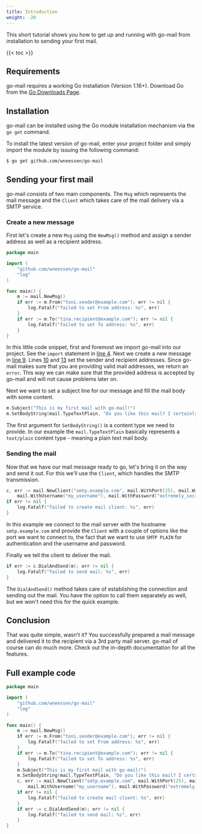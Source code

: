 ```yaml
---
title: Introduction
weight: -20
---
```


This short tutorial shows you how to get up and running with go-mail from installation to sending your first mail.

<!--more-->

{{< toc >}}

## Requirements

go-mail requires a working Go installation (Version 1.16+). Download Go from the [Go Downloads Page](https://go.dev/dl/).

## Installation

go-mail can be installed using the Go module installation mechanism via the `go get` command.

To install the latest version of go-mail, enter your project folder and simply import the module by issuing the following command:

```shell
$ go get github.com/wneessen/go-mail
```

## Sending your first mail

go-mail consists of two main components. The `Msg` which represents the mail message and the `Client` which takes care of the mail delivery via a SMTP service.

### Create a new message

First let's create a new `Msg` using the `NewMsg()` method and assign a sender address as well as a recipient address.

```go
package main

import (
    "github.com/wneessen/go-mail"
    "log"
)

func main() {
    m := mail.NewMsg()
    if err := m.From("toni.sender@example.com"); err != nil {
        log.Fatalf("failed to set From address: %s", err)
    }
    if err := m.To("tina.recipient@example.com"); err != nil {
        log.Fatalf("failed to set To address: %s", err)
    }
}
```

In this little code snippet, first and foremost we import go-mail into our project. See the `import` statement in [line 4](#hl-1-4). Next we create a new message in [line 9](#hl-1-9). Lines [10](#hl-1-10) and [13](#hl-1-13) set the sender and recipient addresses. Since go-mail makes sure that you are providing valid mail addresses, we return an `error`. This way we can make sure that the provided address is accepted by go-mail and will not cause problems later on.

Next we want to set a subject line for our message and fill the mail body with some content.

```go
m.Subject("This is my first mail with go-mail!")
m.SetBodyString(mail.TypeTextPlain, "Do you like this mail? I certainly do!")
```

The first argument for `SetBodyString()` is a content type we need to provide. In our example the `mail.TypeTextPlain` basically represents a `text/plain` content type - meaning a plain text mail body.

### Sending the mail

Now that we have our mail message ready to go, let's bring it on the way and send it out. For this we'll use the `Client`, which handles the SMTP transmission.

```go
c, err := mail.NewClient("smtp.example.com", mail.WithPort(25), mail.WithSMTPAuth(mail.SMTPAuthPlain), 
    mail.WithUsername("my_username"), mail.WithPassword("extremely_secret_pass"))
if err != nil {
    log.Fatalf("failed to create mail client: %s", err)
}
```

In this example we connect to the mail server with the hostname `smtp.example.com` and provide the `Client` with a couple of options like the port we want to connect to, the fact that we want to use `SMTP PLAIN` for authentication and the username and password.

Finally we tell the client to deliver the mail.

```go
if err := c.DialAndSend(m); err != nil {
    log.Fatalf("failed to send mail: %s", err)
}
```

The `DialAndSend()` method takes care of establishing the connection and sending out the mail. You have the option to call them separately as well, but we won't need this for the quick example.

## Conclusion

That was quite simple, wasn't it? You successfully prepared a mail message and delivered it to the recipient via a 3rd party mail server. go-mail of course can do much more. Check out the in-depth documentation for all the features.

## Full example code

```go
package main

import (
    "github.com/wneessen/go-mail"
    "log"
)

func main() {
    m := mail.NewMsg()
    if err := m.From("toni.sender@example.com"); err != nil {
        log.Fatalf("failed to set From address: %s", err)
    }
    if err := m.To("tina.recipient@example.com"); err != nil {
        log.Fatalf("failed to set To address: %s", err)
    }
    m.Subject("This is my first mail with go-mail!")
    m.SetBodyString(mail.TypeTextPlain, "Do you like this mail? I certainly do!")
    c, err := mail.NewClient("smtp.example.com", mail.WithPort(25), mail.WithSMTPAuth(mail.SMTPAuthPlain),
        mail.WithUsername("my_username"), mail.WithPassword("extremely_secret_pass"))
    if err != nil {
        log.Fatalf("failed to create mail client: %s", err)
    }
    if err := c.DialAndSend(m); err != nil {
        log.Fatalf("failed to send mail: %s", err)
    }
}
```